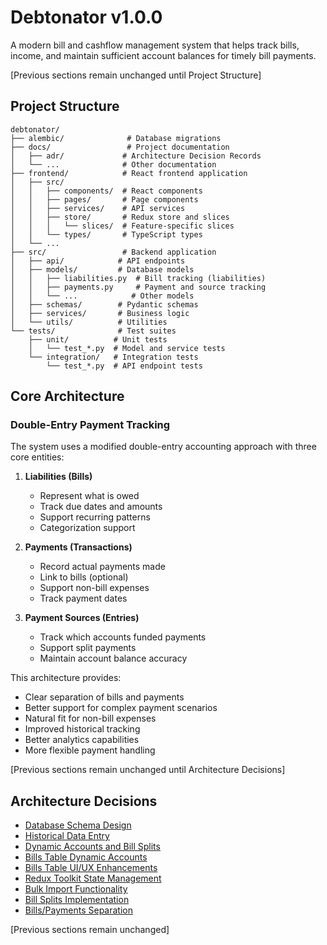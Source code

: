 # Debtonator v1.0.0

A modern bill and cashflow management system that helps track bills, income, and maintain sufficient account balances for timely bill payments.

[Previous sections remain unchanged until Project Structure]

## Project Structure

```
debtonator/
├── alembic/              # Database migrations
├── docs/                 # Project documentation
│   ├── adr/             # Architecture Decision Records
│   └── ...              # Other documentation
├── frontend/            # React frontend application
│   ├── src/
│   │   ├── components/  # React components
│   │   ├── pages/       # Page components
│   │   ├── services/    # API services
│   │   ├── store/       # Redux store and slices
│   │   │   └── slices/  # Feature-specific slices
│   │   └── types/       # TypeScript types
│   └── ...
├── src/                 # Backend application
│   ├── api/            # API endpoints
│   ├── models/         # Database models
│   │   ├── liabilities.py  # Bill tracking (liabilities)
│   │   ├── payments.py     # Payment and source tracking
│   │   └── ...            # Other models
│   ├── schemas/        # Pydantic schemas
│   ├── services/       # Business logic
│   └── utils/          # Utilities
└── tests/              # Test suites
    ├── unit/          # Unit tests
    │   └── test_*.py  # Model and service tests
    └── integration/   # Integration tests
        └── test_*.py  # API endpoint tests
```

## Core Architecture

### Double-Entry Payment Tracking
The system uses a modified double-entry accounting approach with three core entities:

1. **Liabilities (Bills)**
   - Represent what is owed
   - Track due dates and amounts
   - Support recurring patterns
   - Categorization support

2. **Payments (Transactions)**
   - Record actual payments made
   - Link to bills (optional)
   - Support non-bill expenses
   - Track payment dates

3. **Payment Sources (Entries)**
   - Track which accounts funded payments
   - Support split payments
   - Maintain account balance accuracy

This architecture provides:
- Clear separation of bills and payments
- Better support for complex payment scenarios
- Natural fit for non-bill expenses
- Improved historical tracking
- Better analytics capabilities
- More flexible payment handling

[Previous sections remain unchanged until Architecture Decisions]

## Architecture Decisions

- [Database Schema Design](docs/adr/001-database-schema-design.md)
- [Historical Data Entry](docs/adr/002-historical-data-entry.md)
- [Dynamic Accounts and Bill Splits](docs/adr/003-dynamic-accounts-and-bill-splits.md)
- [Bills Table Dynamic Accounts](docs/adr/004-bills-table-dynamic-accounts.md)
- [Bills Table UI/UX Enhancements](docs/adr/005-bills-table-enhancements.md)
- [Redux Toolkit State Management](docs/adr/006-redux-toolkit-state-management.md)
- [Bulk Import Functionality](docs/adr/007-bulk-import-functionality.md)
- [Bill Splits Implementation](docs/adr/008-bill-splits-implementation.md)
- [Bills/Payments Separation](docs/adr/009-bills-payments-separation.md)

[Previous sections remain unchanged]
